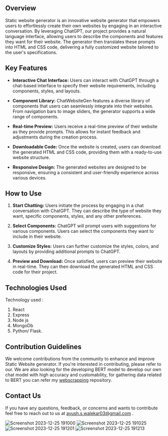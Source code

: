 ## Overview
Static website generator is an innovative website generator that empowers users to effortlessly create their own websites by engaging in an interactive conversation. By leveraging ChatGPT, our project provides a natural language interface, allowing users to describe the components and features they want for their website. The generator then translates these prompts into HTML and CSS code, delivering a fully customized website tailored to the user's specifications.

## Key Features
- **Interactive Chat Interface:** Users can interact with ChatGPT through a chat-based interface to specify their website requirements, including components, styles, and layouts.

- **Component Library:** ChatWebsiteGen features a diverse library of components that users can seamlessly integrate into their websites. From navigation bars to image sliders, the generator supports a wide range of components.

- **Real-time Preview:** Users receive a real-time preview of their website as they provide prompts. This allows for instant feedback and adjustments during the creation process.

- **Downloadable Code:** Once the website is created, users can download the generated HTML and CSS code, providing them with a ready-to-use website structure.

- **Responsive Design:** The generated websites are designed to be responsive, ensuring a consistent and user-friendly experience across various devices.

## How to Use
1. **Start Chatting:** Users initiate the process by engaging in a chat conversation with ChatGPT. They can describe the type of website they want, specific components, styles, and any other preferences.

2. **Select Components:** ChatGPT will prompt users with suggestions for various components. Users can select the components they want to include in their website.

3. **Customize Styles:** Users can further customize the styles, colors, and layouts by providing additional prompts to ChatGPT.

4. **Preview and Download:** Once satisfied, users can preview their website in real-time. They can then download the generated HTML and CSS code for their project.

## Technologies Used
Technology used :
1. React
2. Express
3. Node js
4. MongoDb
5. Python/ Flask.

## Contribution Guidelines
We welcome contributions from the community to enhance and improve Static Website generator. If you're interested in contributing, please refer to our. We are also looking for the developing BERT model to develop our own chat model with high accuracy and customability, for gathering data related to BERT you can refer my [webscrapping](https://github.com/AYUSHWAL03/Webscrapping.git) repository.  


## Contact Us
If you have any questions, feedback, or concerns and wants to contribute feel free to reach out to us at ayush.s.walekar03@gmail.com .

   


![Screenshot 2023-12-25 191000](https://github.com/AYUSHWAL03/static-web-generator/assets/76579614/446c4504-7770-41ee-83ca-5cd9c46c112c)
![Screenshot 2023-12-25 191025](https://github.com/AYUSHWAL03/static-web-generator/assets/76579614/539ee506-3545-47f6-a8b6-a6822ad514a0)
![Screenshot 2023-12-25 191201](https://github.com/AYUSHWAL03/static-web-generator/assets/76579614/b9482871-133f-447a-84b1-14c1a0560149)
![Screenshot 2023-12-25 191213](https://github.com/AYUSHWAL03/static-web-generator/assets/76579614/86b1c2e7-dc3d-4c99-9ff7-d342b793c9c7)


